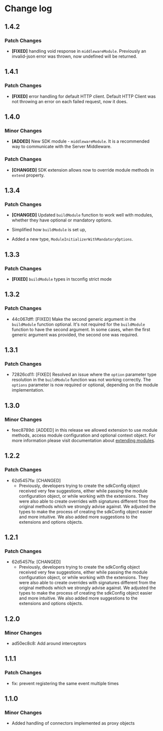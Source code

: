 # Change log

## 1.4.2

### Patch Changes

- **[FIXED]** handling void response in `middlewareModule`. Previously an invalid-json error was thrown, now undefined will be returned.

## 1.4.1

### Patch Changes

- **[FIXED]** error handling for default HTTP client. Default HTTP Client was not throwing an error on each failed request, now it does.

## 1.4.0

### Minor Changes

- **[ADDED]** New SDK module - `middlewareModule`. It is a recommended way to communicate with the Server Middleware.

### Patch Changes

- **[CHANGED]** SDK extension allows now to override module methods in `extend` property.

## 1.3.4

### Patch Changes

- **[CHANGED]** Updated `buildModule` function to work well with modules, whether they have optional or mandatory options.

- Simplified how `buildModule` is set up,
- Added a new type, `ModuleInitializerWithMandatoryOptions`.

## 1.3.3

### Patch Changes

- **[FIXED]** `buildModule` types in tsconfig strict mode

## 1.3.2

### Patch Changes

- 44c067dff: [FIXED] Make the second generic argument in the `buildModule` function optional. It's not required for the `buildModule` function to have the second argument. In some cases, when the first generic argument was provided, the second one was required.

## 1.3.1

### Patch Changes

- 72826cd11: [FIXED] Resolved an issue where the `option` parameter type resolution in the `buildModule` function was not working correctly. The `options` parameter is now required or optional, depending on the module implementation.

## 1.3.0

### Minor Changes

- feec8789d: [ADDED] in this release we allowed extension to use module methods, access module configuration and optional context object. For more information please visit documentation about [extending modules](https://docs.vuestorefront.io/sdk/advanced/extending-module#extend).

## 1.2.2

### Patch Changes

- 62d5457fa: [CHANGED]
  - Previously, developers trying to create the sdkConfig object received very few suggestions, either while passing the module configuration object, or while working with the extensions. They were also able to create overrides with signatures different from the original methods which we strongly advise against. We adjusted the types to make the process of creating the sdkConfig object easier and more intuitive. We also added more suggestions to the extensions and options objects.

## 1.2.1

### Patch Changes

- 62d5457fa: [CHANGED]
  - Previously, developers trying to create the sdkConfig object received very few suggestions, either while passing the module configuration object, or while working with the extensions. They were also able to create overrides with signatures different from the original methods which we strongly advise against. We adjusted the types to make the process of creating the sdkConfig object easier and more intuitive. We also added more suggestions to the extensions and options objects.

## 1.2.0

### Minor Changes

- ad50ec8c8: Add around interceptors

## 1.1.1

### Patch Changes

- fix: prevent registering the same event multiple times

## 1.1.0

### Minor Changes

- Added handling of connectors implemented as proxy objects
